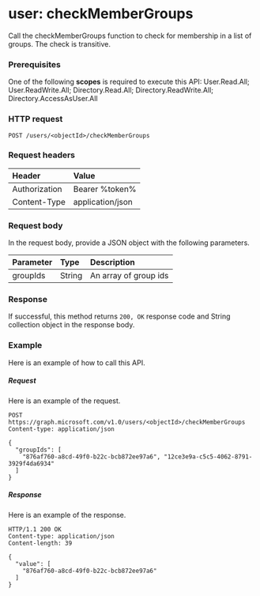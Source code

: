 # user: checkMemberGroups
Call the checkMemberGroups function to check for membership in a list of groups. The check is transitive.

### Prerequisites
One of the following **scopes** is required to execute this API: 
User.Read.All; User.ReadWrite.All; Directory.Read.All; Directory.ReadWrite.All; Directory.AccessAsUser.All
### HTTP request
<!-- { "blockType": "ignored" } -->
```http
POST /users/<objectId>/checkMemberGroups

```
### Request headers
| Header       | Value |
|:---------------|:--------|
| Authorization  | Bearer %token%  |
| Content-Type  | application/json  |

### Request body
In the request body, provide a JSON object with the following parameters.

| Parameter	   | Type	|Description|
|:---------------|:--------|:----------|
|groupIds|String|An array of group ids|

### Response
If successful, this method returns `200, OK` response code and String collection object in the response body.

### Example
Here is an example of how to call this API.
##### Request
Here is an example of the request.
<!-- {
  "blockType": "request",
  "name": "user_checkmembergroups"
}-->
```http
POST https://graph.microsoft.com/v1.0/users/<objectId>/checkMemberGroups
Content-type: application/json

{
  "groupIds": [
    "876af760-a8cd-49f0-b22c-bcb872ee97a6", "12ce3e9a-c5c5-4062-8791-3929f4da6934"
  ]
}
```

##### Response
Here is an example of the response.
<!-- {
  "blockType": "response",
  "truncated": false,
  "@odata.type": "string",
  "isCollection": true
} -->
```http
HTTP/1.1 200 OK
Content-type: application/json
Content-length: 39

{
  "value": [
    "876af760-a8cd-49f0-b22c-bcb872ee97a6"
  ]
}
```

<!-- uuid: 8fcb5dbc-d5aa-4681-8e31-b001d5168d79
2015-10-25 14:57:30 UTC -->
<!-- {
  "type": "#page.annotation",
  "description": "user: checkMemberGroups",
  "keywords": "",
  "section": "documentation",
  "tocPath": ""
}-->